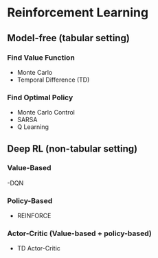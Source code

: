 # Reinforcement Learning
## Model-free (tabular setting)
### Find Value Function
- Monte Carlo
- Temporal Difference (TD)
### Find Optimal Policy
- Monte Carlo Control
- SARSA
- Q Learning

## Deep RL (non-tabular setting)
### Value-Based
-DQN

### Policy-Based
- REINFORCE

### Actor-Critic (Value-based + policy-based)
- TD Actor-Critic

